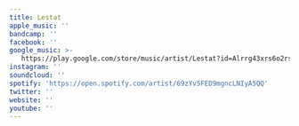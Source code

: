```yaml
---
title: Lestat
apple_music: ''
bandcamp: ''
facebook: ''
google_music: >-
   https://play.google.com/store/music/artist/Lestat?id=Alrrg43xrs6o2rsnb56625tor2m
instagram: ''
soundcloud: ''
spotify: 'https://open.spotify.com/artist/69zYv5FED9mgncLNIyA5QQ'
twitter: ''
website: ''
youtube: ''
---
```


